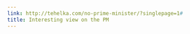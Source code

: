 ```yaml
---
link: http://tehelka.com/no-prime-minister/?singlepage=1#
title: Interesting view on the PM
---
```


